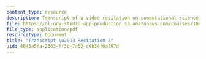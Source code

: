 ```yaml
---
content_type: resource
description: Transcript of a video recitation on computational science and engineering.
file: https://ol-ocw-studio-app-production.s3.amazonaws.com/courses/18-085-computational-science-and-engineering-i-fall-2008/4845a5fa2363ff3c7a52c9b34f6a397d_18-085F08-R03.pdf
file_type: application/pdf
resourcetype: Document
title: "Transcript \u2013 Recitation 3"
uid: 4845a5fa-2363-ff3c-7a52-c9b34f6a397d
---
```

